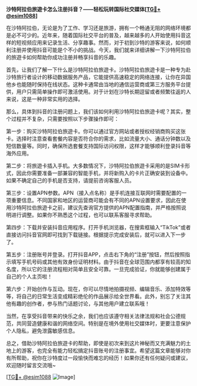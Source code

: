**沙特阿拉伯旅遊卡怎么注册抖音？——轻松玩转国际社交媒体[[TG💪+ @esim1088](https://t.me/s/esim1088)]**

在沙特阿拉伯，无论是为了工作、学习还是旅游，拥有一个畅通无阻的网络环境都是必不可少的。近年来，随着国际社交平台的普及，越来越多的人开始使用抖音这样的短视频应用来记录生活、分享趣事。然而，对于初到沙特的游客来说，如何顺利注册并使用抖音可能是个不小的挑战。今天，我们就来详细讲解一下沙特阿拉伯的旅遊卡如何帮助你成功注册并畅享抖音的乐趣。

首先，让我们了解一下什么是沙特阿拉伯旅遊卡。沙特阿拉伯旅遊卡是一种专为赴沙特旅行者设计的移动数据服务产品，它能提供高速稳定的网络连接，让你在异国他乡也能随时保持在线状态。这种卡通常由当地的通信运营商或第三方服务平台提供，用户只需简单操作即可激活使用。对于计划在沙特长期逗留或者频繁往返的人来说，这是一种非常实用的选择。

那么，具体到抖音的注册问题上，我们该如何利用沙特阿拉伯旅遊卡呢？其实，整个过程并不复杂，只需要按照以下步骤操作即可：

第一步：购买沙特阿拉伯旅遊卡。你可以通过官方网站或者授权经销商购买这张卡。选择时注意查看套餐内容是否符合你的需求，比如流量大小、通话分钟数以及短信数量等。同时，确保所选套餐支持国际访问权限，这样才能够顺利登录抖音等海外应用。

第二步：将旅遊卡插入手机。大多数情况下，沙特阿拉伯旅遊卡采用的是SIM卡形式，因此你需要准备一部兼容的智能手机，并将新购入的卡片正确安装到设备中。如果不确定自己的手机是否支持，请提前咨询客服人员。

第三步：设置APN参数。APN（接入点名称）是手机连接互联网时需要配置的一项重要信息。不同国家和地区的运营商可能会有不同的APN设置要求，因此在使用沙特阿拉伯旅遊卡之前，建议先查询官方提供的APN配置指南，并严格按照说明进行调整。如果你不熟悉这个过程，也可以联系客服寻求帮助。

第四步：下载并安装抖音应用程序。打开手机浏览器，在搜索框输入“TikTok”或者直接访问抖音官网即可找到下载链接。根据提示完成安装后，就可以进入下一步了。

第五步：注册账号并登录。打开抖音APP，点击右下角的“注册”按钮，然后按照指示填写手机号码或其他有效身份证明材料。由于抖音在全球范围内都享有较高的知名度，所以它的注册流程相对简单且安全可靠。一旦完成验证，你就能够创建属于自己的个人主页啦！

第六步：开始创作与互动。现在，你可以尽情地拍摄视频、编辑音乐、添加特效等等，将自己的日常生活变成精彩绝伦的作品展示给全世界看。此外，别忘了关注其他有趣的创作者，参与热门话题讨论，与其他用户建立联系哦！

当然，在享受抖音带来的快乐之余，我们也应该遵守相关法律法规和社会公德规范，共同营造健康和谐的网络空间。特别是在境外使用社交媒体时，更要注意保护个人隐私，避免泄露敏感信息。

总之，借助沙特阿拉伯旅遊卡的帮助，即使是初次来到这片神秘而又充满魅力的土地上的游客，也完全有能力轻松搞定抖音账号的注册事宜。希望这篇文章能够对你有所帮助，祝你在沙特度过一段愉快而难忘的经历！如果你还有任何疑问或建议，欢迎随时留言交流哦~

[[TG💪+ @esim1088](https://t.me/s/esim1088) ![Image](https://i.postimg.cc/4NQfJmqS/Snipaste-2025-05-13-00-14-12.png)]